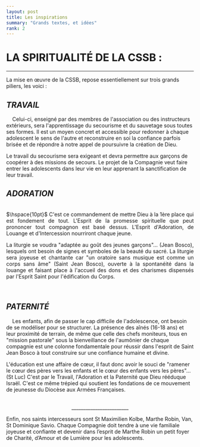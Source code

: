 ```yaml
---
layout: post
title: Les inspirations
summary: "Grands textes, et idées"
rank: 2
---
```


# LA SPIRITUALITÉ DE LA CSSB :
---

La mise en œuvre de la CSSB, repose essentiellement sur trois grands piliers, les voici :

## *TRAVAIL*
 
$\hspace{10pt}$ 
Celui-ci, enseigné par des membres de l'association ou des instructeurs extérieurs, sera l'apprentissage du secourisme et du sauvetage sous toutes ses formes. Il est un moyen concret et accessible pour redonner à chaque adolescent le sens de l'autre et reconstruire en soi la confiance parfois brisée et de répondre à notre appel de poursuivre la création de Dieu. 

Le travail du secourisme sera exigeant et devra permettre aux garçons de coopérer à des missions de secours. Le projet de la Compagnie veut faire entrer les adolescents dans leur vie en leur apprenant la sanctification de leur travail.
</div>


## *ADORATION*

<br>  
<div align="justify"> 
$\hspace{10pt}$
C'est ce commandement de mettre Dieu à la 1ère place qui est fondement de tout. L'Esprit de la promesse spirituelle que peut prononcer tout compagnon est basé dessus. L'Esprit d'Adoration, de Louange et d'Intercession nourriront chaque jeune. 

La liturgie se voudra "adaptée au goût des jeunes garçons"… (Jean Bosco), lesquels ont besoin de signes et symboles de la beauté du sacré. La liturgie sera joyeuse et chantante car "un oratoire sans musique est comme un corps sans âme" (Saint Jean Bosco), ouverte à la spontanéité dans la louange et faisant place à l'accueil des dons et des charismes dispensés par l'Esprit Saint pour l'édification du Corps.
</div>
<br>

## *PATERNITÉ*

 
$\hspace{10pt}$ 
Les enfants, afin de passer le cap difficile de l'adolescence, ont besoin de se modéliser pour se structurer. La présence des aînés (16-18 ans) et leur proximité de terrain, de même que celle des chefs moniteurs, tous en "mission pastorale" sous la bienveillance de l'aumônier de chaque compagnie est une colonne fondamentale pour réussir dans l'esprit de Saint Jean Bosco à tout construire sur une confiance humaine et divine. 

L'éducation est une affaire de cœur, il faut donc avoir le souci de "ramener le cœur des pères vers les enfants et le cœur des enfants vers les pères"… (St Luc) C'est par le Travail, l'Adoration et la Paternité que Dieu rééduque Israël. C'est ce même trépied qui soutient les fondations de ce mouvement de jeunesse du Diocèse aux Armées Françaises.

<br>
<div align="center">
________________________
</div>

Enfin, nos saints intercesseurs sont St
Maximilien Kolbe, Marthe Robin, Van, St
Dominique Savio.
Chaque Compagnie doit tendre à une vie
familiale joyeuse et confiante et devenir
dans l’esprit de Marthe Robin un petit
foyer de Charité, d’Amour et de Lumière
pour les adolescents.